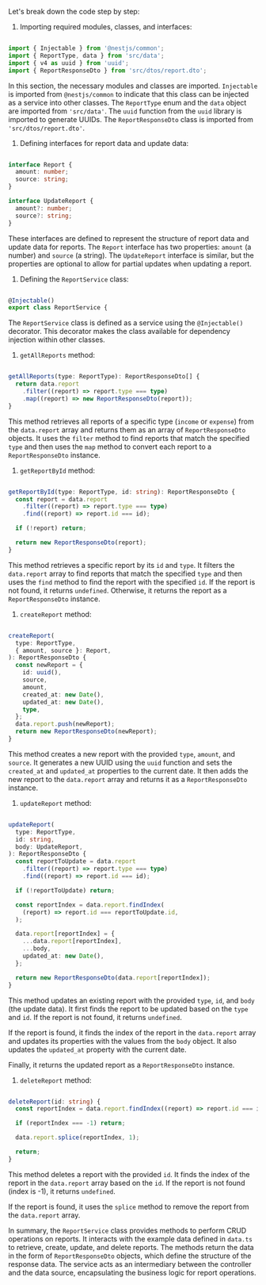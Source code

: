 Let's break down the code step by step:
1. Importing required modules, classes, and interfaces:

```typescript

import { Injectable } from '@nestjs/common';
import { ReportType, data } from 'src/data';
import { v4 as uuid } from 'uuid';
import { ReportResponseDto } from 'src/dtos/report.dto';
```



In this section, the necessary modules and classes are imported. `Injectable` is imported from `@nestjs/common` to indicate that this class can be injected as a service into other classes. The `ReportType` enum and the `data` object are imported from `'src/data'`. The `uuid` function from the `uuid` library is imported to generate UUIDs. The `ReportResponseDto` class is imported from `'src/dtos/report.dto'`.
1. Defining interfaces for report data and update data:

```typescript

interface Report {
  amount: number;
  source: string;
}

interface UpdateReport {
  amount?: number;
  source?: string;
}
```



These interfaces are defined to represent the structure of report data and update data for reports. The `Report` interface has two properties: `amount` (a number) and `source` (a string). The `UpdateReport` interface is similar, but the properties are optional to allow for partial updates when updating a report. 
1. Defining the `ReportService` class:

```typescript

@Injectable()
export class ReportService {
```



The `ReportService` class is defined as a service using the `@Injectable()` decorator. This decorator makes the class available for dependency injection within other classes. 
1. `getAllReports` method:

```typescript

getAllReports(type: ReportType): ReportResponseDto[] {
  return data.report
    .filter((report) => report.type === type)
    .map((report) => new ReportResponseDto(report));
}
```



This method retrieves all reports of a specific type (`income` or `expense`) from the `data.report` array and returns them as an array of `ReportResponseDto` objects. It uses the `filter` method to find reports that match the specified `type` and then uses the `map` method to convert each report to a `ReportResponseDto` instance. 
1. `getReportById` method:

```typescript

getReportById(type: ReportType, id: string): ReportResponseDto {
  const report = data.report
    .filter((report) => report.type === type)
    .find((report) => report.id === id);

  if (!report) return;

  return new ReportResponseDto(report);
}
```



This method retrieves a specific report by its `id` and `type`. It filters the `data.report` array to find reports that match the specified `type` and then uses the `find` method to find the report with the specified `id`. If the report is not found, it returns `undefined`. Otherwise, it returns the report as a `ReportResponseDto` instance. 
1. `createReport` method:

```typescript

createReport(
  type: ReportType,
  { amount, source }: Report,
): ReportResponseDto {
  const newReport = {
    id: uuid(),
    source,
    amount,
    created_at: new Date(),
    updated_at: new Date(),
    type,
  };
  data.report.push(newReport);
  return new ReportResponseDto(newReport);
}
```



This method creates a new report with the provided `type`, `amount`, and `source`. It generates a new UUID using the `uuid` function and sets the `created_at` and `updated_at` properties to the current date. It then adds the new report to the `data.report` array and returns it as a `ReportResponseDto` instance. 
1. `updateReport` method:

```typescript

updateReport(
  type: ReportType,
  id: string,
  body: UpdateReport,
): ReportResponseDto {
  const reportToUpdate = data.report
    .filter((report) => report.type === type)
    .find((report) => report.id === id);

  if (!reportToUpdate) return;

  const reportIndex = data.report.findIndex(
    (report) => report.id === reportToUpdate.id,
  );

  data.report[reportIndex] = {
    ...data.report[reportIndex],
    ...body,
    updated_at: new Date(),
  };

  return new ReportResponseDto(data.report[reportIndex]);
}
```



This method updates an existing report with the provided `type`, `id`, and `body` (the update data). It first finds the report to be updated based on the `type` and `id`. If the report is not found, it returns `undefined`.

If the report is found, it finds the index of the report in the `data.report` array and updates its properties with the values from the `body` object. It also updates the `updated_at` property with the current date.

Finally, it returns the updated report as a `ReportResponseDto` instance. 
1. `deleteReport` method:

```typescript

deleteReport(id: string) {
  const reportIndex = data.report.findIndex((report) => report.id === id);

  if (reportIndex === -1) return;

  data.report.splice(reportIndex, 1);

  return;
}
```



This method deletes a report with the provided `id`. It finds the index of the report in the `data.report` array based on the `id`. If the report is not found (index is -1), it returns `undefined`.

If the report is found, it uses the `splice` method to remove the report from the `data.report` array.

In summary, the `ReportService` class provides methods to perform CRUD operations on reports. It interacts with the example data defined in `data.ts` to retrieve, create, update, and delete reports. The methods return the data in the form of `ReportResponseDto` objects, which define the structure of the response data. The service acts as an intermediary between the controller and the data source, encapsulating the business logic for report operations.